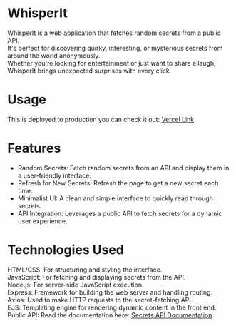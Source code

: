 # WhisperIt
WhisperIt is a web application that fetches random secrets from a public API.  
It's perfect for discovering quirky, interesting, or mysterious secrets from around the world anonymously.   
Whether you're looking for entertainment or just want to share a laugh, WhisperIt brings unexpected surprises with every click.  

# Usage
This is deployed to production you can check it out: [Vercel Link](https://whisper-it-two.vercel.app/)

# Features
- Random Secrets: Fetch random secrets from an API and display them in a user-friendly interface.  
- Refresh for New Secrets: Refresh the page to get a new secret each time.  
- Minimalist UI: A clean and simple interface to quickly read through secrets.  
- API Integration: Leverages a public API to fetch secrets for a dynamic user experience.

# Technologies Used
HTML/CSS: For structuring and styling the interface.  
JavaScript: For fetching and displaying secrets from the API.  
Node.js: For server-side JavaScript execution.  
Express: Framework for building the web server and handling routing.  
Axios: Used to make HTTP requests to the secret-fetching API.  
EJS: Templating engine for rendering dynamic content in the front end.  
Public API: Read the documentation here: [Secrets API Documentation](https://secrets-api.appbrewery.com/)
